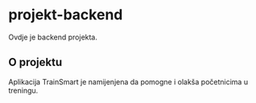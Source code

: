 # projekt-backend
Ovdje je backend projekta.

## O projektu
Aplikacija TrainSmart je namijenjena da pomogne i olakša početnicima u treningu.

